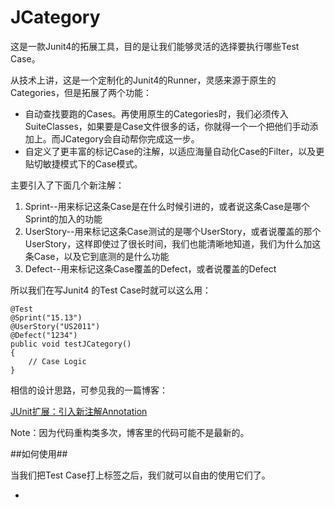 # JCategory

这是一款Junit4的拓展工具，目的是让我们能够灵活的选择要执行哪些Test Case。

从技术上讲，这是一个定制化的Junit4的Runner，灵感来源于原生的Categories，但是拓展了两个功能：

- 自动查找要跑的Cases。再使用原生的Categories时，我们必须传入SuiteClasses，如果要是Case文件很多的话，你就得一个一个把他们手动添加上。而JCategory会自动帮你完成这一步。
- 自定义了更丰富的标记Case的注解，以适应海量自动化Case的Filter，以及更贴切敏捷模式下的Case模式。
 
主要引入了下面几个新注解：
  
1. Sprint--用来标记这条Case是在什么时候引进的，或者说这条Case是哪个Sprint的加入的功能	            
2. UserStory--用来标记这条Case测试的是哪个UserStory，或者说覆盖的那个UserStory，这样即使过了很长时间，我们也能清晰地知道，我们为什么加这条Case，以及它到底测的是什么功能 	             
3. Defect--用来标记这条Case覆盖的Defect，或者说覆盖的Defect	  

所以我们在写Junit4 的Test Case时就可以这么用：

    
    @Test
	@Sprint("15.13")
	@UserStory("US2011")
	@Defect("1234")
	public void testJCategory()
	{
		// Case Logic
	}

相信的设计思路，可参见我的一篇博客：

[JUnit扩展：引入新注解Annotation](http://www.cnblogs.com/jinsdu/p/4373070.html)

Note：因为代码重构类多次，博客里的代码可能不是最新的。



##如何使用##

当我们把Test Case打上标签之后，我们就可以自由的使用它们了。

- 



